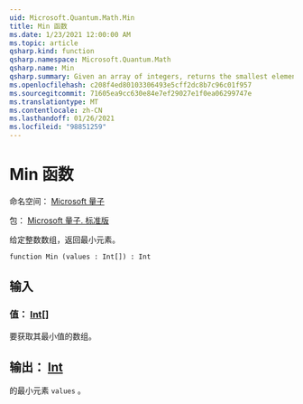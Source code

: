```yaml
---
uid: Microsoft.Quantum.Math.Min
title: Min 函数
ms.date: 1/23/2021 12:00:00 AM
ms.topic: article
qsharp.kind: function
qsharp.namespace: Microsoft.Quantum.Math
qsharp.name: Min
qsharp.summary: Given an array of integers, returns the smallest element.
ms.openlocfilehash: c208f4ed80103306493e5cff2dc8b7c96c01f957
ms.sourcegitcommit: 71605ea9cc630e84e7ef29027e1f0ea06299747e
ms.translationtype: MT
ms.contentlocale: zh-CN
ms.lasthandoff: 01/26/2021
ms.locfileid: "98851259"
---
```

# <a name="min-function"></a>Min 函数

命名空间： [Microsoft 量子](xref:Microsoft.Quantum.Math)

包： [Microsoft 量子. 标准版](https://nuget.org/packages/Microsoft.Quantum.Standard)


给定整数数组，返回最小元素。

```qsharp
function Min (values : Int[]) : Int
```


## <a name="input"></a>输入

### <a name="values--int"></a>值： [Int](xref:microsoft.quantum.lang-ref.int)[]

要获取其最小值的数组。



## <a name="output--int"></a>输出： [Int](xref:microsoft.quantum.lang-ref.int)

的最小元素 `values` 。